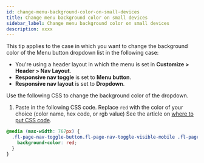 ```yaml
---
id: change-menu-background-color-on-small-devices
title: Change menu background color on small devices
sidebar_label: Change menu background color on small devices
description: xxxx
---
```


This tip applies to the case in which you want to change the background color of the Menu button dropdown list in the following case:

- You're using a header layout in which the menu is set in **Customize > Header > Nav Layout**.
- **Responsive nav toggle** is set to **Menu button**.
- **Responsive nav layout** is set to **Dropdown**.

Use the following CSS to change the background color of the dropdown.

1. Paste in the following CSS code. Replace `red` with the color of your choice (color name, hex code, or rgb value)
   See the article on [where to put CSS code](/beaver-builder/basics/custom-code).

```css
@media (max-width: 767px) {
  .fl-page-nav-toggle-button.fl-page-nav-toggle-visible-mobile .fl-page-nav-collapse {
    background-color: red;
  }
}
```
